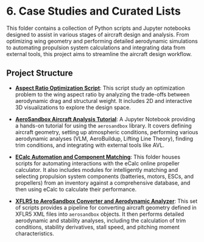 # 6. Case Studies and Curated Lists

This folder contains a collection of Python scripts and Jupyter notebooks designed to assist in various stages of aircraft design and analysis. From optimizing wing geometry and performing detailed aerodynamic simulations to automating propulsion system calculations and integrating data from external tools, this project aims to streamline the aircraft design workflow.

## Project Structure

* **[Aspect Ratio Optimization Script](./Aspect%20Ratio%20Optimization%20Script/)**: This script study an optimization problem to the wing aspect ratio by analyzing the trade-offs between aerodynamic drag and structural weight. It includes 2D and interactive 3D visualizations to explore the design space.

* **[AeroSandbox Aircraft Analysis Tutorial](./AeroSandbox%20Analysis%20Tutorial/)**: A Jupyter Notebook providing a hands-on tutorial for using the `aerosandbox` library. It covers defining aircraft geometry, setting up atmospheric conditions, performing various aerodynamic analyses (VLM, AeroBuildup, Lifting Line Theory), finding trim conditions, and integrating with external tools like AVL.

* **[ECalc Automation and Component Matching](./ECalc%20Automation%20and%20Component%20Matching/)**: This folder houses scripts for automating interactions with the eCalc online propeller calculator. It also includes modules for intelligently matching and selecting propulsion system components (batteries, motors, ESCs, and propellers) from an inventory against a comprehensive database, and then using eCalc to calculate their performance.

* **[XFLR5 to AeroSandbox Converter and Aerodynamic Analyzer](./XFLR5%20to%20AeroSandbox%20Converter/)**: This set of scripts provides a pipeline for converting aircraft geometry defined in XFLR5 XML files into `aerosandbox` objects. It then performs detailed aerodynamic and stability analyses, including the calculation of trim conditions, stability derivatives, stall speed, and pitching moment characteristics.